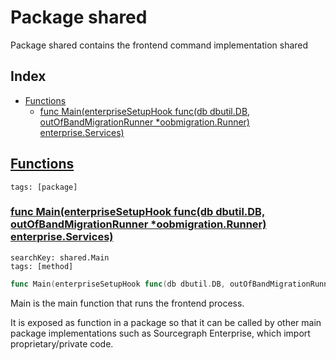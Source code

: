 # Package shared

Package shared contains the frontend command implementation shared 

## Index

* [Functions](#func)
    * [func Main(enterpriseSetupHook func(db dbutil.DB, outOfBandMigrationRunner *oobmigration.Runner) enterprise.Services)](#Main)


## <a id="func" href="#func">Functions</a>

```
tags: [package]
```

### <a id="Main" href="#Main">func Main(enterpriseSetupHook func(db dbutil.DB, outOfBandMigrationRunner *oobmigration.Runner) enterprise.Services)</a>

```
searchKey: shared.Main
tags: [method]
```

```Go
func Main(enterpriseSetupHook func(db dbutil.DB, outOfBandMigrationRunner *oobmigration.Runner) enterprise.Services)
```

Main is the main function that runs the frontend process. 

It is exposed as function in a package so that it can be called by other main package implementations such as Sourcegraph Enterprise, which import proprietary/private code. 

